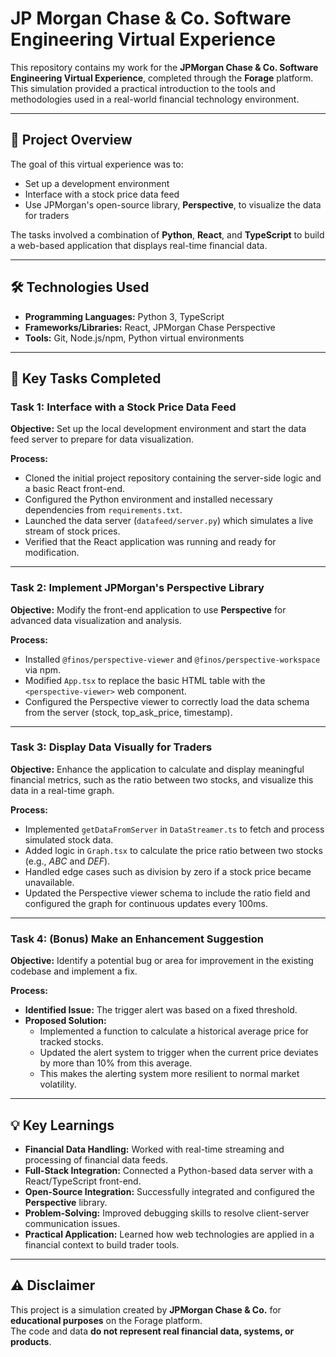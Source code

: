 # JP Morgan Chase & Co. Software Engineering Virtual Experience

This repository contains my work for the **JPMorgan Chase & Co. Software Engineering Virtual Experience**, completed through the **Forage** platform.  
This simulation provided a practical introduction to the tools and methodologies used in a real-world financial technology environment.

---

## 📝 Project Overview
The goal of this virtual experience was to:
- Set up a development environment  
- Interface with a stock price data feed  
- Use JPMorgan's open-source library, **Perspective**, to visualize the data for traders  

The tasks involved a combination of **Python**, **React**, and **TypeScript** to build a web-based application that displays real-time financial data.

---

## 🛠️ Technologies Used
- **Programming Languages:** Python 3, TypeScript  
- **Frameworks/Libraries:** React, JPMorgan Chase Perspective  
- **Tools:** Git, Node.js/npm, Python virtual environments  

---

## 📌 Key Tasks Completed

### **Task 1: Interface with a Stock Price Data Feed**
**Objective:** Set up the local development environment and start the data feed server to prepare for data visualization.  

**Process:**
- Cloned the initial project repository containing the server-side logic and a basic React front-end.  
- Configured the Python environment and installed necessary dependencies from `requirements.txt`.  
- Launched the data server (`datafeed/server.py`) which simulates a live stream of stock prices.  
- Verified that the React application was running and ready for modification.  

---

### **Task 2: Implement JPMorgan's Perspective Library**
**Objective:** Modify the front-end application to use **Perspective** for advanced data visualization and analysis.  

**Process:**
- Installed `@finos/perspective-viewer` and `@finos/perspective-workspace` via npm.  
- Modified `App.tsx` to replace the basic HTML table with the `<perspective-viewer>` web component.  
- Configured the Perspective viewer to correctly load the data schema from the server (stock, top_ask_price, timestamp).  

---

### **Task 3: Display Data Visually for Traders**
**Objective:** Enhance the application to calculate and display meaningful financial metrics, such as the ratio between two stocks, and visualize this data in a real-time graph.  

**Process:**
- Implemented `getDataFromServer` in `DataStreamer.ts` to fetch and process simulated stock data.  
- Added logic in `Graph.tsx` to calculate the price ratio between two stocks (e.g., *ABC* and *DEF*).  
- Handled edge cases such as division by zero if a stock price became unavailable.  
- Updated the Perspective viewer schema to include the ratio field and configured the graph for continuous updates every 100ms.  

---

### **Task 4: (Bonus) Make an Enhancement Suggestion**
**Objective:** Identify a potential bug or area for improvement in the existing codebase and implement a fix.  

**Process:**
- **Identified Issue:** The trigger alert was based on a fixed threshold.  
- **Proposed Solution:**  
  - Implemented a function to calculate a historical average price for tracked stocks.  
  - Updated the alert system to trigger when the current price deviates by more than 10% from this average.  
  - This makes the alerting system more resilient to normal market volatility.  

---

## 💡 Key Learnings
- **Financial Data Handling:** Worked with real-time streaming and processing of financial data feeds.  
- **Full-Stack Integration:** Connected a Python-based data server with a React/TypeScript front-end.  
- **Open-Source Integration:** Successfully integrated and configured the **Perspective** library.  
- **Problem-Solving:** Improved debugging skills to resolve client-server communication issues.  
- **Practical Application:** Learned how web technologies are applied in a financial context to build trader tools.  

---

## ⚠️ Disclaimer
This project is a simulation created by **JPMorgan Chase & Co.** for **educational purposes** on the Forage platform.  
The code and data **do not represent real financial data, systems, or products**.  
